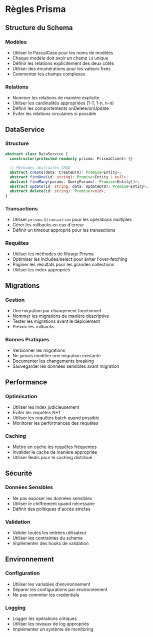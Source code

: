 # Règles Prisma

## Structure du Schema

### Modèles
- Utiliser le PascalCase pour les noms de modèles
- Chaque modèle doit avoir un champ `id` unique
- Définir les relations explicitement des deux côtés
- Utiliser des énumérations pour les valeurs fixes
- Commenter les champs complexes

### Relations
- Nommer les relations de manière explicite
- Utiliser les cardinalités appropriées (1-1, 1-n, n-n)
- Définir les comportements onDelete/onUpdate
- Éviter les relations circulaires si possible

## DataService

### Structure
```typescript
abstract class DataService {
  constructor(protected readonly prisma: PrismaClient) {}
  
  // Méthodes abstraites CRUD
  abstract create(data: CreateDTO): Promise<Entity>;
  abstract findOne(id: string): Promise<Entity | null>;
  abstract findMany(params: QueryParams): Promise<Entity[]>;
  abstract update(id: string, data: UpdateDTO): Promise<Entity>;
  abstract delete(id: string): Promise<void>;
}
```

### Transactions
- Utiliser `prisma.$transaction` pour les opérations multiples
- Gérer les rollbacks en cas d'erreur
- Définir un timeout approprié pour les transactions

### Requêtes
- Utiliser les méthodes de filtrage Prisma
- Optimiser les includes/select pour éviter l'over-fetching
- Paginer les résultats pour les grandes collections
- Utiliser les index appropriés

## Migrations

### Gestion
- Une migration par changement fonctionnel
- Nommer les migrations de manière descriptive
- Tester les migrations avant le déploiement
- Prévoir les rollbacks

### Bonnes Pratiques
- Versionner les migrations
- Ne jamais modifier une migration existante
- Documenter les changements breaking
- Sauvegarder les données sensibles avant migration

## Performance

### Optimisation
- Utiliser les index judicieusement
- Éviter les requêtes N+1
- Utiliser les requêtes batch quand possible
- Monitorer les performances des requêtes

### Caching
- Mettre en cache les requêtes fréquentes
- Invalider le cache de manière appropriée
- Utiliser Redis pour le caching distribué

## Sécurité

### Données Sensibles
- Ne pas exposer les données sensibles
- Utiliser le chiffrement quand nécessaire
- Définir des politiques d'accès strictes

### Validation
- Valider toutes les entrées utilisateur
- Utiliser les contraintes du schema
- Implémenter des hooks de validation

## Environnement

### Configuration
- Utiliser les variables d'environnement
- Séparer les configurations par environnement
- Ne pas commiter les credentials

### Logging
- Logger les opérations critiques
- Utiliser les niveaux de log appropriés
- Implémenter un système de monitoring 